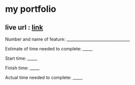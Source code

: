 # my portfolio

## live url : [link](gharam-portfolio.netlify.app)

Number and name of feature: ________________________________

Estimate of time needed to complete: _____

Start time: _____

Finish time: _____

Actual time needed to complete: _____